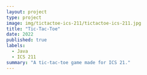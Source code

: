 ```yaml
---
layout: project
type: project
image: img/tictactoe-ics-211/tictactoe-ics-211.jpg
title: "Tic-Tac-Toe"
date: 2022
published: true
labels:
  - Java
  - ICS 211
summary: "A tic-tac-toe game made for ICS 21."
---
```




